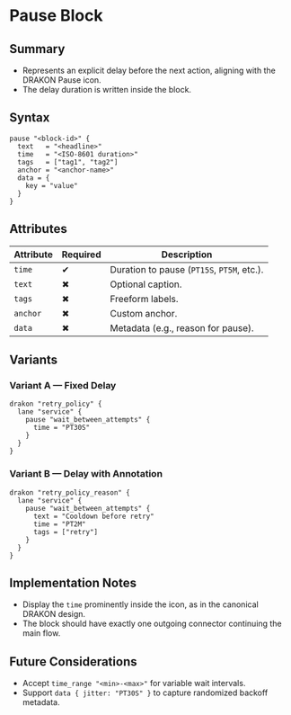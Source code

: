 # Pause Block

## Summary

- Represents an explicit delay before the next action, aligning with the DRAKON Pause icon.
- The delay duration is written inside the block.

## Syntax

```hcl
pause "<block-id>" {
  text   = "<headline>"
  time   = "<ISO-8601 duration>"
  tags   = ["tag1", "tag2"]
  anchor = "<anchor-name>"
  data = {
    key = "value"
  }
}
```

## Attributes

| Attribute | Required | Description |
|-----------|----------|-------------|
| `time` | ✔ | Duration to pause (`PT15S`, `PT5M`, etc.). |
| `text` | ✖ | Optional caption. |
| `tags` | ✖ | Freeform labels. |
| `anchor` | ✖ | Custom anchor. |
| `data` | ✖ | Metadata (e.g., reason for pause). |

## Variants

### Variant A — Fixed Delay

```hcl
drakon "retry_policy" {
  lane "service" {
    pause "wait_between_attempts" {
      time = "PT30S"
    }
  }
}
```

### Variant B — Delay with Annotation

```hcl
drakon "retry_policy_reason" {
  lane "service" {
    pause "wait_between_attempts" {
      text = "Cooldown before retry"
      time = "PT2M"
      tags = ["retry"]
    }
  }
}
```

## Implementation Notes

- Display the `time` prominently inside the icon, as in the canonical DRAKON design.
- The block should have exactly one outgoing connector continuing the main flow.

## Future Considerations

- Accept `time_range "<min>-<max>"` for variable wait intervals.
- Support `data { jitter: "PT30S" }` to capture randomized backoff metadata.
